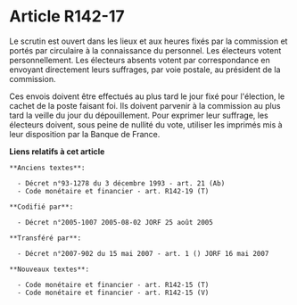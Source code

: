 # Article R142-17

Le scrutin est ouvert dans les lieux et aux heures fixés par la commission et portés par circulaire à la connaissance du
personnel. Les électeurs votent personnellement. Les électeurs absents votent par correspondance en envoyant directement
leurs suffrages, par voie postale, au président de la commission.

Ces envois doivent être effectués au plus tard le jour fixé pour l'élection, le cachet de la poste faisant foi. Ils doivent
parvenir à la commission au plus tard la veille du jour du dépouillement. Pour exprimer leur suffrage, les électeurs doivent,
sous peine de nullité du vote, utiliser les imprimés mis à leur disposition par la Banque de France.

**Liens relatifs à cet article**

	**Anciens textes**:

	  - Décret n°93-1278 du 3 décembre 1993 - art. 21 (Ab)
	  - Code monétaire et financier - art. R142-19 (T)

	**Codifié par**:

	  - Décret n°2005-1007 2005-08-02 JORF 25 août 2005

	**Transféré par**:

	  - Décret n°2007-902 du 15 mai 2007 - art. 1 () JORF 16 mai 2007

	**Nouveaux textes**:

	  - Code monétaire et financier - art. R142-15 (T)
	  - Code monétaire et financier - art. R142-15 (V)
